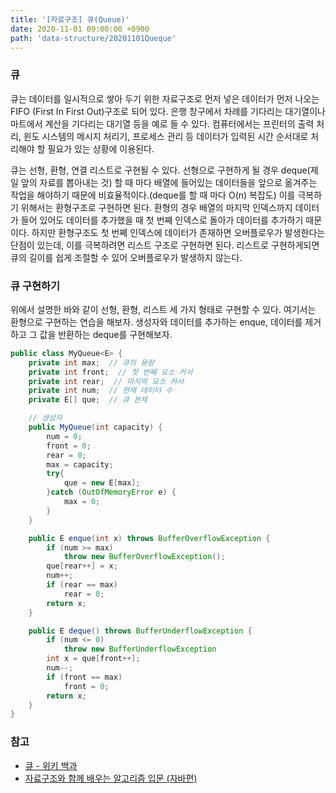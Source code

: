 ```yaml
---
title: '[자료구조] 큐(Queue)'
date: 2020-11-01 09:00:00 +0900
path: 'data-structure/20201101Queque'
---
```


### 큐

큐는 데이터를 일시적으로 쌓아 두기 위한 자료구조로 먼저 넣은 데이터가 먼저 나오는 FIFO (First In First Out)구조로 되어 있다. 은행 창구에서 차례를 기다리는 대기열이나 마트에서 계산을 기다리는 대기열 등을 예로 들 수 있다. 컴퓨터에서는 프린터의 출력 처리, 윈도 시스템의 메시지 처리기, 프로세스 관리 등 데이터가 입력된 시간 순서대로 처리해야 할 필요가 있는 상황에 이용된다.

큐는 선형, 환형, 연결 리스트로 구현될 수 있다. 선형으로 구현하게 될 경우 deque(제일 앞의 자료를 뽑아내는 것) 할 때 마다 배열에 들어있는 데이터들을 앞으로 옮겨주는 작업을 해야하기 때문에 비효율적이다.(deque를 할 때 마다 O(n) 복잡도) 이를 극복하기 위해서는 환형구조로 구현하면 된다. 환형의 경우 배열의 마지막 인덱스까지 데이터가 들어 있어도 데이터를 추가했을 때 첫 번째 인덱스로 돌아가 데이터를 추가하기 때문이다. 하지만 환형구조도 첫 번쩨 인덱스에 데이터가 존재하면 오버플로우가 발생한다는 단점이 있는데, 이를 극복하려면 리스트 구조로 구현하면 된다. 리스트로 구현하게되면 큐의 길이를 쉽게 조절할 수 있어 오버플로우가 발생하지 않는다.

### 큐 구현하기

위에서 설명한 바와 같이 선형, 환형, 리스트 세 가지 형태로 구현할 수 있다. 여기서는 환형으로 구현하는 연습을 해보자. 생성자와 데이터를 추가하는 enque, 데이터를 제거하고 그 값을 반환하는 deque를 구현해보자.

```java
public class MyQueue<E> {
	private int max;  // 큐의 용량
	private int front;  // 첫 번째 요소 커서
	private int rear;  // 마지막 요소 커서
	private int num;  // 현재 데이터 수
	private E[] que;  // 큐 본체

	// 생성자
	public MyQueue(int capacity) {
		num = 0;
		front = 0;
		rear = 0;
		max = capacity;
		try{
			que = new E[max];
		}catch (OutOfMemoryError e) {
			max = 0;
		}
	}

	public E enque(int x) throws BufferOverflowException {
		if (num >= max)
			throw new BufferOverflowException();
		que[rear++] = x;
		num++;
		if (rear == max)
			rear = 0;
		return x;
	}

	public E deque() throws BufferUnderflowException {
		if (num <= 0)
			throw new BufferUnderflowException
		int x = que[front++];
		num--;
		if (front == max)
			front = 0;
		return x;
	}
}
```

### 참고

- [큐 - 위키 백과](https://ko.wikipedia.org/wiki/%ED%81%90_(%EC%9E%90%EB%A3%8C_%EA%B5%AC%EC%A1%B0))
- [자료구조와 함께 배우는 알고리즘 입문 (자바편)](http://www.yes24.com/Product/Goods/60547893)